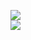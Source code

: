 [![](https://img.shields.io/badge/Made%20With-Github%20Spray-lightgrey.svg?style=for-the-badge&logo=github)](https://github.com/Annihil/github-spray#3799)  
[![](https://i.imgur.com/2DrTn0Z.gif)](https://github.com/Annihil/github-spray)